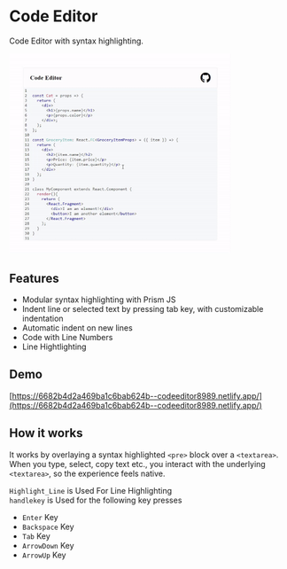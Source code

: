 # Code Editor

Code Editor with syntax highlighting.

<a href="https://raw.githubusercontent.com/PuneethK9/CodeEditor/master/src/assests/Codeeditorclip-ezgif.com-speed.gif">
<img src="./src/assests/Codeeditorclip-ezgif.com-speed.gif" width="400"></a>

## Features

- Modular syntax highlighting with Prism JS
- Indent line or selected text by pressing tab key, with customizable indentation
- Automatic indent on new lines
- Code with Line Numbers
- Line Hightlighting

## Demo

[https://6682b4d2a469ba1c6bab624b--codeeditor8989.netlify.app/](https://6682b4d2a469ba1c6bab624b--codeeditor8989.netlify.app/)

## How it works

It works by overlaying a syntax highlighted `<pre>` block over a `<textarea>`. When you type, select, copy text etc., you interact with the underlying `<textarea>`, so the experience feels native.

`Highlight_Line` is Used For Line Highlighting  
`handlekey` is Used for the following key presses
- `Enter` Key
- `Backspace` Key
- `Tab` Key
- `ArrowDown` Key
- `ArrowUp` Key




